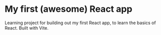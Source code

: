 # My first (awesome) React app

Learning project for building out my first React app, to learn the basics of React. Built with Vite. 

